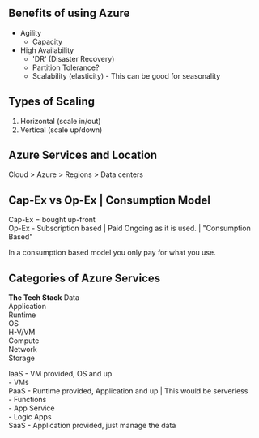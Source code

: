 
## Benefits of using Azure
- Agility
    - Capacity
- High Availability
    - 'DR' (Disaster Recovery)
    - Partition Tolerance?
    - Scalability (elasticity) - This can be good for seasonality

## Types of Scaling
1. Horizontal (scale in/out)
2. Vertical (scale up/down)

## Azure Services and Location
Cloud > Azure > Regions > Data centers

## Cap-Ex vs Op-Ex | Consumption Model
Cap-Ex = bought up-front  
Op-Ex - Subscription based | Paid Ongoing as it is used. | "Consumption Based"  

In a consumption based model you only pay for what you use.  

## Categories of Azure Services
**The Tech Stack**
Data  
Application  
Runtime  
OS  
H-V/VM  
Compute  
Network  
Storage  


IaaS - VM provided, OS and up  
    - VMs  
PaaS - Runtime provided, Application and up | This would be serverless  
    - Functions  
    - App Service  
    - Logic Apps  
SaaS - Application provided, just manage the data  
















